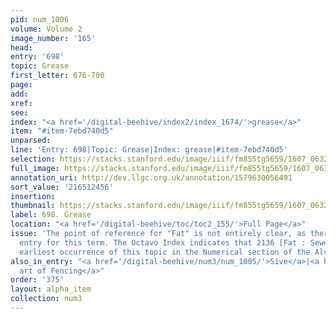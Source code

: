 ```yaml
---
pid: num_1006
volume: Volume 2
image_number: '165'
head:
entry: '698'
topic: Grease
first_letter: 676-700
page:
add:
xref:
see:
index: "<a href='/digital-beehive/index2/index_1674/'>grease</a>"
item: "#item-7ebd740d5"
unparsed:
line: 'Entry: 698|Topic: Grease|Index: grease|#item-7ebd740d5'
selection: https://stacks.stanford.edu/image/iiif/fm855tg5659/1607_0632/389,2456,2866,273/full/0/default.jpg
full_image: https://stacks.stanford.edu/image/iiif/fm855tg5659/1607_0632/full/full/0/default.jpg
annotation_uri: http://dev.llgc.org.uk/annotation/1579630056491
sort_value: '216512456'
insertion:
thumbnail: https://stacks.stanford.edu/image/iiif/fm855tg5659/1607_0632/389,2456,600,180/250,/0/default.jpg
label: 698. Grease
location: "<a href='/digital-beehive/toc/toc2_155/'>Full Page</a>"
issue: 'The point of reference for "Fat" is not entirely clear, as there is no alphabetical
  entry for this term. The Octavo Index indicates that 2136 [Fat : Sewet] may be the
  earliest occurrence of this topic in the Numerical section of the Alvearium.'
also_in_entry: "<a href='/digital-beehive/num3/num_1005/'>Sive</a>|<a href='/digital-beehive/num3/num_1007/'>the
  art of Fencing</a>"
order: '375'
layout: alpha_item
collection: num3
---
```

